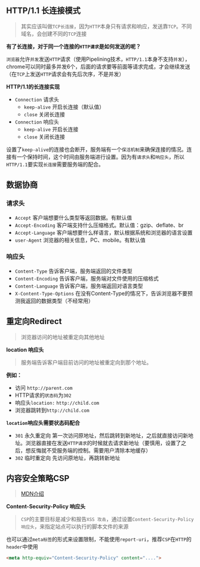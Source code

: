 ## HTTP/1.1 长连接模式
> 其实应该叫做`TCP长连接`，因为`HTTP`本身只有请求和响应，发送靠`TCP`。不同域名，会创建不同的`TCP`连接

**有了长连接，对于同一个连接的`HTTP请求`是如何发送的呢？**  
  
`浏览器`允许`并发`发送`HTTP`请求（使用Pipelining技术，`HTTP/1.1`本身不支持`并发`），chrome可以同时最多并发6个，后面的请求要等前面等请求完成，才会继续发送（在`TCP`上发送`HTTP`请求会有先后次序，不是并发）

**HTTP/1.1的长连接实现**  
+ `Connection` 请求头
  + `keep-alive` 开启长连接（默认值）
  + `close` 关闭长连接
+ `Connection` 响应头
  + `keep-alive` 开启长连接
  + `close` 关闭长连接

设置了`keep-alive`的连接也会断开，服务端有一个`保活机制`来确保连接的情况。连接有一个保持时间，这个时间由服务端进行设置。因为有`请求头`和`响应头`，所以`HTTP/1.1`要实现`长连接`需要服务端的配合。

## 数据协商
### 请求头
+ `Accept` 客户端想要什么类型等返回数据。有默认值
+ `Accept-Encoding` 客户端支持什么压缩格式。默认值：gzip、deflate、br
+ `Accept-Language` 客户端想要什么样语言，默认根据系统和浏览器的语言设置
+ `user-Agent` 浏览器的相关信息，PC、mobile。有默认值

### 响应头
+ `Content-Type` 告诉客户端，服务端返回的文件类型
+ `Content-Encoding` 告诉客户端，服务端对文件使用的压缩格式
+ `Content-Language` 告诉客户端，服务端返回对语言类型
+ `X-Content-Type-Options` 在没有Content-Type的情况下，告诉浏览器不要预测我返回的数据类型（不经常用）



## 重定向Redirect
> 浏览器访问的地址被重定向其他地址


**location 响应头**  
> 服务端告诉客户端目前访问的地址被重定向到那个地址。

**例如：**  
+ 访问 `http://parent.com`
+ HTTP请求的`状态码`为`302`
+ 响应头`location:` `http://child.com`
+ 浏览器跳转到`http://child.com`


**`location`响应头需要状态码配合**  
+ `301` 永久重定向
  第一次访问原地址，然后跳转到新地址，之后就直接访问新地址。浏览器直接在发送`HTTP请求`的时候就去请求新地址（要慎用，设置了之后，想反悔就不受服务端的控制。需要用户清除本地缓存）
+ `302` 临时重定向
  先访问原地址，再跳转新地址


## 内容安全策略CSP
> [MDN介绍](https://developer.mozilla.org/zh-CN/docs/Web/HTTP/CSP)

**Content-Security-Policy 响应头**  
> `CSP`的主要目标是减少和报告`XSS 攻击`，通过设置`Content-Security-Policy 响应头`，来指定站点可以执行的脚本文件的来源

也可以通过`meta标签`的形式来设置限制，不能使用`report-uri`，推荐`CSP`在`HTTP`的`header`中使用
```html
<meta http-equiv="Content-Security-Policy" content="....">
```
